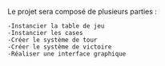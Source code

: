

Le projet sera composé de plusieurs parties :

    -Instancier la table de jeu
    -Instancier les cases
    -Créer le système de tour 
    -Créer le système de victoire
    -Réaliser une interface graphique
